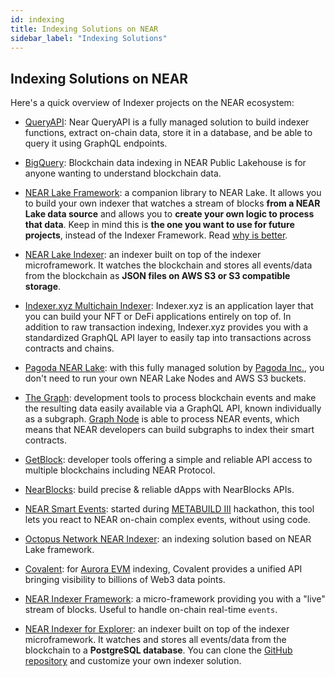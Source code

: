 ```yaml
---
id: indexing
title: Indexing Solutions on NEAR
sidebar_label: "Indexing Solutions"
---
```


## Indexing Solutions on NEAR

Here's a quick overview of Indexer projects on the NEAR ecosystem:

- [QueryAPI](https://docs.near.org/bos/queryapi/intro): Near QueryAPI is a fully managed solution to build indexer functions, extract on-chain data, store it in a database, and be able to query it using GraphQL endpoints.

- [BigQuery](https://docs.near.org/bos/queryapi/big-query): Blockchain data indexing in NEAR Public Lakehouse is for anyone wanting to understand blockchain data.

- [NEAR Lake Framework](https://docs.near.org/concepts/advanced/near-lake-framework): a companion library to NEAR Lake. It allows you to build your own indexer that watches a stream of blocks **from a NEAR Lake data source** and allows you to **create your own logic to process that data**. Keep in mind this is **the one you want to use for future projects**, instead of the Indexer Framework. Read [why is better](https://docs.near.org/concepts/advanced/near-indexer-framework#why-is-it-better-than-near-indexer-framework).

- [NEAR Lake Indexer](https://docs.near.org/concepts/advanced/near-lake-framework): an indexer built on top of the indexer 
microframework. It watches the blockchain and stores all events/data from the blockchain as **JSON files on AWS S3 or S3 compatible storage**.

- [Indexer.xyz Multichain Indexer](https://indexer.xyz/): Indexer.xyz is an application layer that you can build your NFT or DeFi applications entirely on top of. In addition to raw transaction indexing, Indexer.xyz provides you with a standardized GraphQL API layer to easily tap into transactions across contracts and chains.

- [Pagoda NEAR Lake](https://docs.pagoda.co/near-lake): with this fully managed solution by [Pagoda Inc.](https://pagoda.co), you don't need to run your own NEAR Lake Nodes and AWS S3 buckets.

- [The Graph](https://thegraph.com/docs/en/cookbook/near/): development tools to process blockchain events and make the resulting data easily available via a GraphQL API, known individually as a subgraph. [Graph Node](https://github.com/graphprotocol/graph-node) is able to process NEAR events, which means that NEAR developers can build subgraphs to index their smart contracts.

- [GetBlock](https://getblock.io/explorers/near/blocks/): developer tools offering a simple and reliable API access to multiple blockchains including NEAR Protocol.

- [NearBlocks](https://api.nearblocks.io/api-docs/#/): build precise & reliable dApps with NearBlocks APIs.

- [NEAR Smart Events](https://nearsmart.events/): started during [METABUILD III](https://devpost.com/software/near-smart-events) hackathon, this tool lets you react to NEAR on-chain complex events, without using code.

- [Octopus Network NEAR Indexer](https://github.com/octopus-network/octopus-near-indexer-s3): an indexing solution based on NEAR Lake framework.

- [Covalent](https://www.covalenthq.com/docs/networks/aurora/): for [Aurora EVM](https://aurora.dev/) indexing, Covalent provides a unified API bringing visibility to billions of Web3 data points.

- [NEAR Indexer Framework](https://docs.near.org/concepts/advanced/near-indexer-framework): a micro-framework providing you with a "live" stream of blocks. Useful to handle on-chain real-time `events`.

- [NEAR Indexer for Explorer](https://docs.near.org/tools/indexer-for-explorer): an indexer built on top of the indexer microframework. It watches and stores all events/data from the blockchain to a **PostgreSQL database**.
You can clone the [GitHub repository](https://github.com/near/near-indexer-for-explorer) and customize your own indexer solution.
